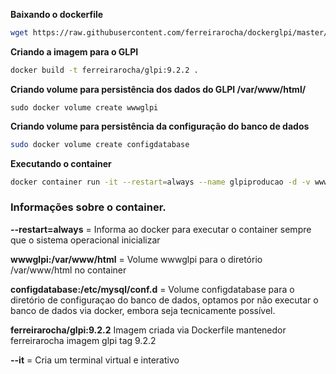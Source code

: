 **Baixando o dockerfile**

```bash
wget https://raw.githubusercontent.com/ferreirarocha/dockerglpi/master/Dockerfile
```



**Criando a imagem para o GLPI**

```bash
docker build -t ferreirarocha/glpi:9.2.2 .
```



**Criando volume para persistência dos dados do GLPI /var/www/html/**

```
sudo docker volume create wwwglpi
```

**Criando volume para persistência da configuração do banco de dados**

```bash
sudo docker volume create configdatabase
```



**Executando o container**

```bash
docker container run -it --restart=always --name glpiproducao -d -v wwwglpi:/var/www/html -v configdatabase:/etc/mysql/conf.d  -p 192.168.50.100:80:80 ferreirarocha/glpi:9.2.2
```



### **Informações sobre o container.**

 **--restart=always**  = Informa ao docker para executar o container sempre que o sistema operacional inicializar

**wwwglpi:/var/www/html** = Volume wwwglpi para o diretório /var/www/html no container

**configdatabase:/etc/mysql/conf.d** = Volume configdatabase para o diretório de configuraçao do banco de dados, optamos por não executar o banco de dados via docker, embora seja tecnicamente possível.

**ferreirarocha/glpi:9.2.2** Imagem criada via Dockerfile mantenedor ferreirarocha imagem glpi tag 9.2.2

**--it** = Cria um terminal virtual e interativo









## 